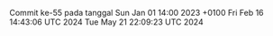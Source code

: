 Commit ke-55 pada tanggal Sun Jan 01 14:00 2023 +0100
Fri Feb 16 14:43:06 UTC 2024
Tue May 21 22:09:23 UTC 2024
